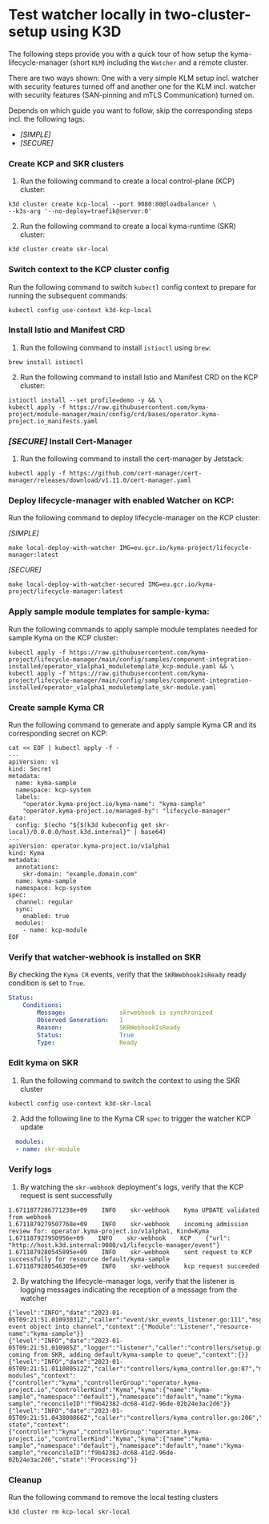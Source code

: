 # Test watcher locally in two-cluster-setup using K3D

The following steps provide you with a quick tour of how setup  the kyma-lifecycle-manager (short `KLM`) including the `Watcher` and a remote cluster. 

There are two ways shown: One with a very simple  KLM setup incl. watcher with security features turned off and another one for the KLM incl. watcher with security features (SAN-pinning and mTLS Communication) turned on. 

Depends on which guide you want to follow, skip the corresponding steps incl. the following tags: 
- *[SIMPLE]*
- *[SECURE]*

### Create KCP and SKR clusters
1. Run the following command to create a local control-plane (KCP) cluster:
```shell
k3d cluster create kcp-local --port 9080:80@loadbalancer \
--k3s-arg '--no-deploy=traefik@server:0'
```
2. Run the following command to create a local kyma-runtime (SKR) cluster:
```shell
k3d cluster create skr-local
```
### Switch context to the KCP cluster config
Run the following command to switch `kubectl` config context to prepare for running the subsequent commands:
```shell
kubectl config use-context k3d-kcp-local
```
### Install Istio and Manifest CRD
1. Run the following command to install `istioctl` using `brew`:
```shell
brew install istioctl
```
2. Run the following command to install Istio and Manifest CRD on the KCP cluster:
```shell
istioctl install --set profile=demo -y && \
kubectl apply -f https://raw.githubusercontent.com/kyma-project/module-manager/main/config/crd/bases/operator.kyma-project.io_manifests.yaml
```
### *[SECURE]* Install Cert-Manager
1. Run the following command to install the cert-manager by Jetstack:
```shell
kubectl apply -f https://github.com/cert-manager/cert-manager/releases/download/v1.11.0/cert-manager.yaml
```

### Deploy lifecycle-manager with enabled Watcher on KCP:
Run the following command to deploy lifecycle-manager on the KCP cluster:

*[SIMPLE]*
```shell
make local-deploy-with-watcher IMG=eu.gcr.io/kyma-project/lifecycle-manager:latest
```

*[SECURE]*
```shell
make local-deploy-with-watcher-secured IMG=eu.gcr.io/kyma-project/lifecycle-manager:latest
```

### Apply sample module templates for sample-kyma:
Run the following commands to apply sample module templates needed for sample Kyma on the KCP cluster:
```shell
kubectl apply -f https://raw.githubusercontent.com/kyma-project/lifecycle-manager/main/config/samples/component-integration-installed/operator_v1alpha1_moduletemplate_kcp-module.yaml && \
kubectl apply -f https://raw.githubusercontent.com/kyma-project/lifecycle-manager/main/config/samples/component-integration-installed/operator_v1alpha1_moduletemplate_skr-module.yaml
```
### Create sample Kyma CR
Run the following command to generate and apply sample Kyma CR and its corresponding secret on KCP:
```shell
cat << EOF | kubectl apply -f -
---
apiVersion: v1
kind: Secret
metadata:
  name: kyma-sample
  namespace: kcp-system
  labels:
    "operator.kyma-project.io/kyma-name": "kyma-sample"
    "operator.kyma-project.io/managed-by": "lifecycle-manager"
data:
  config: $(echo "${$(k3d kubeconfig get skr-local)/0.0.0.0/host.k3d.internal}" | base64)
---
apiVersion: operator.kyma-project.io/v1alpha1
kind: Kyma
metadata:
  annotations:
    skr-domain: "example.domain.com"
  name: kyma-sample
  namespace: kcp-system
spec:
  channel: regular
  sync:
    enabled: true
  modules:
    - name: kcp-module
EOF
```


### Verify that watcher-webhook is installed on SKR
By checking the `Kyma CR` events, verify that the `SKRWebhookIsReady` ready condition is set to `True`.
```yaml
Status:                                              
    Conditions:                                        
        Message:               skrwebhook is synchronized
        Observed Generation:   1               
        Reason:                SKRWebhookIsReady
        Status:                True
        Type:                  Ready
```
### Edit kyma on SKR
1. Run the following command to switch the context to using the SKR cluster
```shell
kubectl config use-context k3d-skr-local
```
2. Add the following line to the Kyma CR `spec` to trigger the watcher KCP update
```yaml
  modules:
  - name: skr-module
```
### Verify logs
1. By watching the `skr-webhook` deployment's logs, verify that the KCP request is sent successfully
```log
1.6711877286771238e+09    INFO    skr-webhook    Kyma UPDATE validated from webhook 
1.6711879279507768e+09    INFO    skr-webhook    incoming admission review for: operator.kyma-project.io/v1alpha1, Kind=Kyma 
1.671187927950956e+09    INFO    skr-webhook    KCP    {"url": "http://host.k3d.internal:9080/v1/lifecycle-manager/event"} 
1.6711879280545895e+09    INFO    skr-webhook    sent request to KCP successfully for resource default/kyma-sample 
1.6711879280546305e+09    INFO    skr-webhook    kcp request succeeded
```
2. By watching the lifecycle-manager logs, verify that the listener is logging messages indicating the reception of a message from the watcher
```log
{"level":"INFO","date":"2023-01-05T09:21:51.01093031Z","caller":"event/skr_events_listener.go:111","msg":"dispatched event object into channel","context":{"Module":"Listener","resource-name":"kyma-sample"}}
{"level":"INFO","date":"2023-01-05T09:21:51.010985Z","logger":"listener","caller":"controllers/setup.go:100","msg":"event coming from SKR, adding default/kyma-sample to queue","context":{}}                                                                            
{"level":"INFO","date":"2023-01-05T09:21:51.011080512Z","caller":"controllers/kyma_controller.go:87","msg":"reconciling modules","context":{"controller":"kyma","controllerGroup":"operator.kyma-project.io","controllerKind":"Kyma","kyma":{"name":"kyma-sample","namespace":"default"},"namespace":"default","name":"kyma-sample","reconcileID":"f9b42382-dc68-41d2-96de-02b24e3ac2d6"}}
{"level":"INFO","date":"2023-01-05T09:21:51.043800866Z","caller":"controllers/kyma_controller.go:206","msg":"syncing state","context":{"controller":"kyma","controllerGroup":"operator.kyma-project.io","controllerKind":"Kyma","kyma":{"name":"kyma-sample","namespace":"default"},"namespace":"default","name":"kyma-sample","reconcileID":"f9b42382-dc68-41d2-96de-02b24e3ac2d6","state":"Processing"}}
```
### Cleanup
Run the following command to remove the local testing clusters
```shell
k3d cluster rm kcp-local skr-local
```
